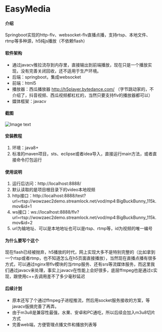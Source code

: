 # EasyMedia

#### 介绍
Springboot实现的http-flv、websocket-flv直播点播，支持rtsp、本地文件、rtmp等多种源，h5纯js播放（不依赖flash）

#### 软件架构
* 通过javacv推拉流存到内存里，直接输出到前端播放，现在只是一个播放实现，没有完善关闭回收，还不适用于生产环境。
* 后端：springboot，集成websocket
* 前端：html5
* 播放器：西瓜播放器 http://h5player.bytedance.com/ （字节跳动家的，不介绍了，抖音视频、西瓜视频都杠杠的，当然只要支持flv的播放器都可以）
* 媒体框架：javacv

#### 截图
![Image text](https://gitee.com/52jian/EasyMedia/raw/master/snapshot/image1.png)


#### 安装教程

1.  环境：java8+
2.  标准的maven项目，sts、eclipse或者idea导入，直接运行main方法，或者直接命令打包运行

#### 使用说明

1.  运行后访问：http://localhost:8888/
2.  默认读取的是项目根目录下的video本地视频
3.  http接口：http://localhost:8888/test?url=rtsp://wowzaec2demo.streamlock.net/vod/mp4:BigBuckBunny_115k.mov&id=1
4.  ws接口：ws://localhost:8888/flv?url=rtsp://wowzaec2demo.streamlock.net/vod/mp4:BigBuckBunny_115k.mov&id=2
5.  url为输地址、可以是本地地址也可以是rtsp、rtmp等，id为视频的唯一编号


#### 为什么要写个这个
现在flash已经被抛弃，h5播放的时代，网上实现大多不是特别完整的（比如拿到一个rtsp或者rtmp，也不知道怎么在h5页面直接播放），当然现在直播点播有很多方式，可以通过nginx带flv模块的当rtmp服务、还有srs等流媒体服务，而这里我们通过javacv来处理，事实上javacv在性能上会好很多，底层ffmpeg也是通过c实现，跟使用c++去调用差不了多少毫秒延迟


#### 后续计划
* 原本还写了个通过ffmpeg子进程推流，然后用socket服务接收的方案，等javacv版搞完善了再弄。
* 由于m3u8是兼容性最强，水果、安卓和PC通吃，所以后续会加入m3u8切片方式
* 完善web端，方便管理点播文件和播放列表等